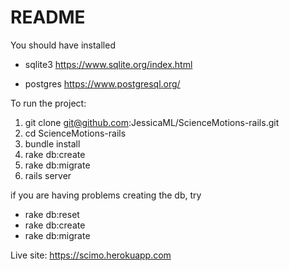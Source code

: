 # README

You should have installed

- sqlite3
https://www.sqlite.org/index.html

- postgres
https://www.postgresql.org/



To run the project:

1. git clone git@github.com:JessicaML/ScienceMotions-rails.git
2. cd ScienceMotions-rails
3. bundle install
4. rake db:create
5. rake db:migrate
6. rails server

if you are having problems creating the db, try 
- rake db:reset
- rake db:create
- rake db:migrate

Live site: https://scimo.herokuapp.com

